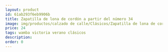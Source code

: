 ```yaml
---
layout: product
id: 61ab293f6eb9906b
title: Zapatilla de lona de cordón a partir del número 34
image: img/productos/calzado de calle/Clásicos/Zapatilla de lona de cordón a partir del número 34=24=wamba victoria verano clásicos.webp
price: 24
tags: wamba victoria verano clásicos
description: 
order: 0
---
```

